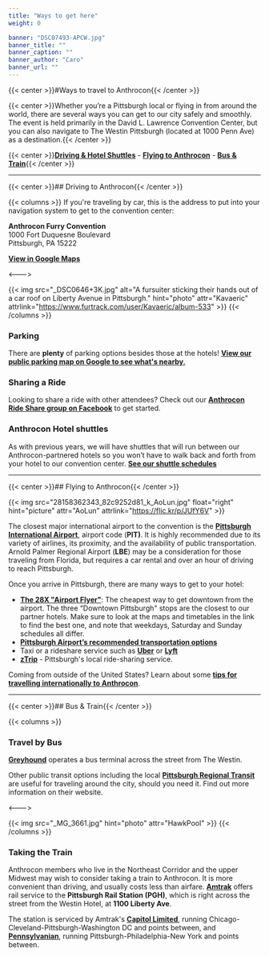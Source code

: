 ```yaml
---
title: "Ways to get here"
weight: 0

banner: "DSC07493-APCW.jpg"
banner_title: ""
banner_caption: ""
banner_author: "Caro"
banner_url: ""
---
```


{{< center >}}#Ways to travel to Anthrocon{{< /center >}}

{{< center >}}Whether you’re a Pittsburgh local or flying in from around the world, there are several ways you can get to our city safely and smoothly. The event is held primarily in the David L. Lawrence Convention Center, but you can also navigate to The Westin Pittsburgh (located at 1000 Penn Ave) as a destination.{{< /center >}}

{{< center >}}[**Driving &amp; Hotel Shuttles**](#driving-to-anthrocon) - [**Flying to Anthrocon**](#flying-to-anthrocon) - [**Bus &amp; Train**](#bus--train){{< /center >}}

***

{{< center >}}## Driving to Anthrocon{{< /center >}}

{{< columns >}}
If you're traveling by car, this is the address to put into your navigation system to get to the convention center:

**Anthrocon Furry Convention**<br>
1000 Fort Duquesne Boulevard<br>
Pittsburgh, PA 15222

[**View in Google Maps**](https://goo.gl/maps/mcDDHHA94Dwr3pwb9)

<--->

{{< img src="_DSC0646+3K.jpg" alt="A fursuiter sticking their hands out of a car roof on Liberty Avenue in Pittsburgh." hint="photo" attr="Kavaeric" attrlink="https://www.furtrack.com/user/Kavaeric/album-533" >}}
{{< /columns >}}

### Parking

There are **plenty** of parking options besides those at the hotels! [**View our public parking map on Google to see what's nearby**.](https://www.google.com/maps/d/u/9/edit?mid=17unBdeSNoGpgAQtNXWvszGHmZtnXCQmE&amp;usp=sharing)

### Sharing a Ride

Looking to share a ride with other attendees? Check out our [**Anthrocon Ride Share group on Facebook**](https://www.facebook.com/groups/AnthroconRideShare) to get started.

### Anthrocon Hotel shuttles

As with previous years, we will have shuttles that will run between our Anthrocon-partnered hotels so you won’t have to walk back and forth from your hotel to our convention center. [**See our shuttle schedules**](/at-the-convention#shuttle)

***

{{< center >}}## Flying to Anthrocon{{< /center >}}

{{< img src="28158362343_82c9252d81_k_AoLun.jpg" float="right" hint="picture" attr="AoLun" attrlink="https://flic.kr/p/JUfY6V" >}}

The closest major international airport to the convention is the [**Pittsburgh International Airport**](http://www.flypittsburgh.com/), airport code (**PIT)**. It is highly recommended due to its variety of airlines, its proximity, and the availability of public transportation. Arnold Palmer Regional Airport (**LBE**) may be a consideration for those traveling from Florida, but requires a car rental and over an hour of driving to reach Pittsburgh.

Once you arrive in Pittsburgh, there are many ways to get to your hotel:

- [**The 28X "Airport Flyer"**](https://www.portauthority.org/pdfs/28X.pdf): The cheapest way to get downtown from the airport. The three “Downtown Pittsburgh" stops are the closest to our partner hotels. Make sure to look at the maps and timetables in the link to find the best one, and note that weekdays, Saturday and Sunday schedules all differ.
- [**Pittsburgh Airport’s recommended transportation options**](https://flypittsburgh.com/pittsburgh-international-airport/ground-transport/limousines-taxis-shuttles-charter-buses/)
- Taxi or a rideshare service such as [**Uber**](https://www.uber.com/) or [**Lyft**](https://www.lyft.com/)
- [**zTrip**](https://www.ztrip.com/) - Pittsburgh's local ride-sharing service.

Coming from outside of the United States? Learn about some [**tips for travelling internationally to Anthrocon**](/guides/travelling-internationally-to-anthrocon).

***

{{< center >}}## Bus & Train{{< /center >}}

{{< columns >}}
### Travel by Bus

[**Greyhound**](https://www.greyhound.com/) operates a bus terminal across the street from The Westin.

Other public transit options including the local [**Pittsburgh Regional Transit**](https://www.rideprt.org/inside-Pittsburgh-Regional-Transit/rider-info/how-to-ride/how-to-ride-the-bus/) are useful for traveling around the city, should you need it. Find out more information on their website.

<--->

{{< img src="_MG_3661.jpg" hint="photo" attr="HawkPool" >}}
{{< /columns >}}

### Taking the Train

Anthrocon members who live in the Northeast Corridor and the upper Midwest may wish to consider taking a train to Anthrocon. It is more convenient than driving, and usually costs less than airfare. [**Amtrak**](http://www.amtrak.com/) offers rail service to the **Pittsburgh Rail Station (PGH)**, which is right across the street from the Westin Hotel, at **1100 Liberty Ave**.

The station is serviced by Amtrak's [**Capitol Limited**](https://www.amtrak.com/capitol-limited-train), running Chicago-Cleveland-Pittsburgh-Washington DC and points between, and [**Pennsylvanian**](https://www.amtrak.com/pennsylvanian-train), running Pittsburgh-Philadelphia-New York and points between.
